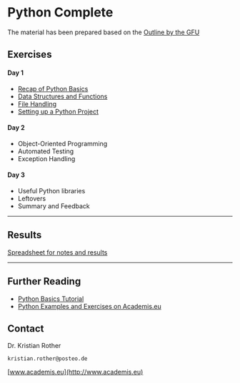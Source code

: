 
# Python Complete

The material has been prepared based on the [Outline by the GFU](https://www.gfu.net/seminare-schulungen-kurse/python_sk90/python_complete_s2887.html)

## Exercises

#### Day 1

* [Recap of Python Basics](day1/python_basics.md)
* [Data Structures and Functions](day1/data_structures_functions.md)
* [File Handling](day1/file_handling.md)
* [Setting up a Python Project](day1/python_project.md)

#### Day 2

* Object-Oriented Programming
* Automated Testing
* Exception Handling

#### Day 3

* Useful Python libraries
* Leftovers
* Summary and Feedback

----

## Results

[Spreadsheet for notes and results](https://docs.google.com/spreadsheets/d/1-Dhlvrfh5ZxMe818vHEFXzu5rFh_3I2lvXvOGZ92loE/edit?usp=sharing)

----

## Further Reading

* [Python Basics Tutorial](https://python-basics-tutorial.readthedocs.io/en/latest/)
* [Python Examples and Exercises on Academis.eu](http://www.academis.eu/)

## Contact

Dr. Kristian Rother

`kristian.rother@posteo.de`

[www.academis.eu](http://www.academis.eu)
